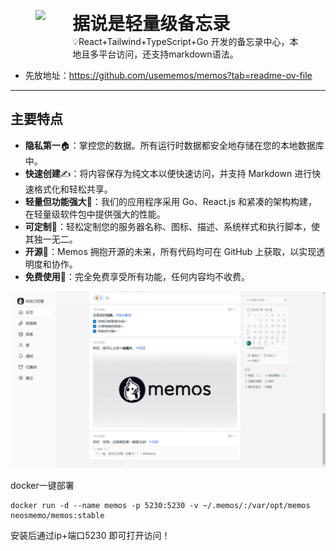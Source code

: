 <figure style="display: flex; ">
    <img src="https://notion-emojis.s3-us-west-2.amazonaws.com/prod/svg-twitter/1f0cf.svg" width="100" style="margin-right: 1px;" />
    <figcaption style="max-width: 700px; white-space: normal;">
        <h1 style="margin: 0;">据说是轻量级备忘录</h1>
        <span>💡React+Tailwind+TypeScript+Go 开发的备忘录中心，本地且多平台访问，还支持markdown语法。
         </span>
    </figcaption>
</figure>

- 先放地址：https://github.com/usememos/memos?tab=readme-ov-file

----



## 主要特点



- **隐私第一**🏠：掌控您的数据。所有运行时数据都安全地存储在您的本地数据库中。
- **快速创建**✍️：将内容保存为纯文本以便快速访问，并支持 Markdown 进行快速格式化和轻松共享。
- **轻量但功能强大**🤲：我们的应用程序采用 Go、React.js 和紧凑的架构构建，在轻量级软件包中提供强大的性能。
- **可定制**🧩：轻松定制您的服务器名称、图标、描述、系统样式和执行脚本，使其独一无二。
- **开源**🦦：Memos 拥抱开源的未来，所有代码均可在 GitHub 上获取，以实现透明度和协作。
- **免费使用**💸：完全免费享受所有功能，任何内容均不收费。

![image-20241028001040336](./assets/%E8%AE%B0%E5%BD%95memos/image-20241028001040336.png)

docker一键部署

```
docker run -d --name memos -p 5230:5230 -v ~/.memos/:/var/opt/memos neosmemo/memos:stable

```

安装后通过ip+端口5230 即可打开访问！